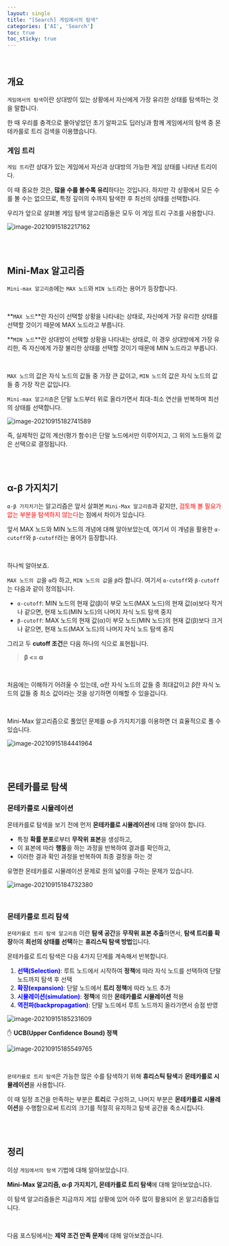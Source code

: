 ```yaml
---
layout: single
title: "[Search] 게임에서의 탐색"
categories: ['AI', 'Search']
toc: true
toc_sticky: true
---
```


<br>

## 개요

`게임에서의 탐색`이란 상대방이 있는 상황에서 자신에게 가장 유리한 상태를 탐색하는 것을 말합니다. 

한 때 우리를 충격으로 몰아넣었던 초기 알파고도 딥러닝과 함께 게임에서의 탐색 중 몬테카를로 트리 검색을 이용했습니다. 

### 게임 트리

`게임 트리`란 상대가 있는 게임에서 자신과 상대방의 가능한 게임 상태를 나타낸 트리이다. 

이 때 중요한 것은, **많을 수를 볼수록 유리**하다는 것입니다. 하지만 각 상황에서 모든 수를 볼 수는 없으므로, 특정 깊이의 수까지 탐색한 후 최선의 상태를 선택합니다. 

우리가 앞으로 살펴볼 게임 탐색 알고리즘들은 모두 이 게임 트리 구조를 사용합니다. 

![image-20210915182217162](https://user-images.githubusercontent.com/70505378/133419927-dfcce75a-ce99-4520-8a0e-333ab1150de1.png)

<br>

<br>

## Mini-Max 알고리즘

`Mini-max 알고리즘`에는 `MAX 노드`와 `MIN 노드`라는 용어가 등장합니다. 

<br>

**`MAX 노드`**란 자신이 선택할 상황을 나타내는 상태로, 자신에게 가장 유리한 상태를 선택할 것이기 때문에 MAX 노드라고 부릅니다. 

**`MIN 노드`**란 상대방이 선택할 상황을 나타내는 상태로, 이 경우 상대방에게 가장 유리한, 즉 자신에게 가장 불리한 상태를 선택할 것이기 때문에 MIN 노드라고 부릅니다. 

<br>

`MAX 노드`의 값은 자식 노드의 값들 중 가장 큰 값이고, `MIN 노드`의 값은 자식 노드의 값들 중 가장 작은 값입니다. 

`Mini-max 알고리즘`은 단말 노드부터 위로 올라가면서 최대-최소 연산을 반복하며 최선의 상태를 선택합니다. 

![image-20210915182741589](https://user-images.githubusercontent.com/70505378/133419955-e2c8f658-3552-4748-9003-794c91fda090.png)

즉, 실제적인 값의 계산(평가 함수)은 단말 노드에서만 이루어지고, 그 위의 노드들의 값은 선택으로 결정됩니다. 

<br>

<br>

## α-β 가지치기

`α-β 가지치기`는 알고리즘은 앞서 살펴본 `Mini-Max 알고리즘`과 같지만, <span style="color:red">검토해 볼 필요가 없는 부분을 탐색하지 않는다</span>는 점에서 차이가 있습니다. 

앞서 MAX 노드와 MIN 노드의 개념에 대해 알아보았는데, 여기서 이 개념을 활용한 `α-cutoff`와 `β-cutoff`라는 용어가 등장합니다. 

<br>

하나씩 알아보죠. 

`MAX 노드의 값`을 `α`라 하고, `MIN 노드의 값`을 `β`라 합니다. 여기서 `α-cutoff`와 `β-cutoff`는 다음과 같이 정의됩니다. 

* `α-cutoff`: MIN 노드의 현재 값(β)이 부모 노드(MAX 노드)의 현재 값(α)보다 작거나 같으면, 현재 노드(MIN 노드)의 나머지 자식 노드 탐색 중지
* `β-cutoff`: MAX 노드의 현재 값(α)이 부모 노드(MIN 노드)의 현재 값(β)보다 크거나 같으면, 현재 노드(MAX 노드)의 나머지 자식 노드 탐색 중지

그리고 두 **cutoff 조건**은 다음 하나의 식으로 표현됩니다. 

>  **β <= α**

<br>

처음에는 이해하기 어려울 수 있는데, α란 자식 노드의 값들 중 최대값이고 β란 자식 노드의 값들 중 최소 값이라는 것을 상기하면 이해할 수 있을겁니다. 

<br>

Mini-Max 알고리즘으로 풀었던 문제를 α-β 가지치기를 이용하면 더 효율적으로 풀 수 있습니다. 

![image-20210915184441964](https://user-images.githubusercontent.com/70505378/133419974-bead36c0-3297-4c83-9a79-2ff684b2a2e3.png)

<br>

<br>

## 몬테카를로 탐색

### 몬테카를로 시뮬레이션

몬테카를로 탐색을 보기 전에 먼저 **몬테카를로 시뮬레이션**에 대해 알아야 합니다.

*  특정 **확률 분포**로부터 **무작위 표본**을 생성하고, 
* 이 표본에 따라 **행동**을 하는 과정을 반복하여 결과를 확인하고, 
* 이러한 결과 확인 과정을 반복하여 최종 결정을 하는 것

유명한 몬테카를로 시뮬레이션 문제로 원의 넓이를 구하는 문제가 있습니다. 

![image-20210915184732380](https://user-images.githubusercontent.com/70505378/133420004-cb0dc7af-effd-4247-bf35-6048463b62d6.png)

<br>

### 몬테카를로 트리 탐색

`몬테카를로 트리 탐색 알고리즘` 이란 **탐색 공간**을 **무작위 표본 추출**하면서, **탐색 트리를 확장**하여 **최선의 상태를 선택**하는 **휴리스틱 탐색 방법**입니다. 

몬테카를로 트리 탐색은 다음 4가지 단계를 계속해서 반복합니다. 

1.  <span style="color:blue">**선택(Selection)**</span>: 루트 노드에서 시작하여 **정책**에 따라 자식 노드를 선택하여 단말노드까지 탐색 후 선택
2.  <span style="color:blue">**확장(expansion)**</span>: 단말 노드에서 **트리 정책**에 따라 노드 추가
3.  <span style="color:blue">**시뮬레이션(simulation)**</span>: **정책**에 의한 **몬테카를로 시뮬레이션** 적용
4.  <span style="color:blue">**역전파(backpropagation)**</span>: 단말 노드에서 루트 노드까지 올라가면서 승점 반영

![image-20210915185231609](https://user-images.githubusercontent.com/70505378/133420032-27799080-e370-4986-9d37-4c0dcede9032.png)

✋ **UCB(Upper Confidence Bound) 정책**

![image-20210915185549765](https://user-images.githubusercontent.com/70505378/133420023-ffb10a91-8a4b-41a3-af46-54b55a9a0818.png)

<br>

`몬테카를로 트리 탐색`은 가능한 많은 수를 탐색하기 위해 **휴리스틱 탐색**과 **몬테카를로 시뮬레이션**을 사용합니다. 

이 때 일정 조건을 만족하는 부분은 **트리**로 구성하고, 나머지 부분은 **몬테카를로 시뮬레이션**을 수행함으로써 트리의 크기를 적절히 유지하고 탐색 공간을 축소시킵니다. 

<br>

<br>

## 정리

이상 `게임에서의 탐색` 기법에 대해 알아보았습니다. 

**Mini-Max 알고리즘, α-β 가지치기, 몬테카를로 트리 탐색**에 대해 알아보았습니다. 

이 탐색 알고리즘들은 지금까지 게임 상황에 있어 아주 많이 활용되어 온 알고리즘들입니다. 

<br>

다음 포스팅에서는 **제약 조건 만족 문제**에 대해 알아보겠습니다. 





